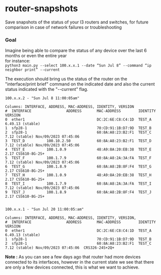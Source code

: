 # **router-snapshots**

Save snapshots of the status of your l3 routers and switches, for future comparison in case of network failures or troubleshooting

### **Goal**  
Imagine being able to compare the status of any device over the last 6 months or even the entire year  
for instance:
<br>
`python3 main.py --select 100.x.x.1 --date “Sun Jul 8” --command “ip neighbor print” --current`
<br>
  
The execution should bring us the status of the router on the "interface/print brief" command on the indicated date and also the current status indicated with the "--current" flag.

```plaintext
100.x.x.2 - "Sun Jul 8 11:00:05am"

Columns: INTERFACE, ADDRESS, MAC-ADDRESS, IDENTITY, VERSION
#  INTERFACE                ADDRESS       MAC-ADDRESS        IDENTITY  VERSION   							      
0  ether1                                 DC:2C:6E:C8:C4:1D  TEST_A    6.49.13 (stable)                    
1  sfp28-1                                70:CD:91:1B:D7:9D  TEST_B 
2  sfp28-1                                60:8A:A8:23:B2:F1  TEST_C    7.12 (stable) Nov/09/2023 07:45:06
3  TEST_D          100.10.2.50            60:8A:A8:23:B2:F1  TEST_D    7.12 (stable) Nov/09/2023 07:45:06
4  TEST_E          100.1.0.9              48:A9:8A:20:EB:38  TEST_E    2.17 CSS610-8G-2S+ 
5  TEST_F          100.1.7.9              60:8A:A8:2A:3A:FA  TEST_F    7.12 (stable) Nov/09/2023 07:45:06
6  TEST_G          100.1.8.9              60:8A:A8:2B:8F:F4  TEST_G    2.17 CSS610-8G-2S+ 
7  TEST_H          100.1.0.9              48:A9:8A:20:EB:38  TEST_H    2.17 CSS610-8G-2S+ 
8  TEST_I          100.1.7.9              60:8A:A8:2A:3A:FA  TEST_I    7.12 (stable) Nov/09/2023 07:45:06 
9  TEST_J          100.1.8.9              60:8A:A8:2B:8F:F4  TEST_J    2.17 CSS610-8G-2S+


100.x.x.1 - "Sun Jul 20 11:00:05:am"

Columns: INTERFACE, ADDRESS, MAC-ADDRESS, IDENTITY, VERSION,
#  INTERFACE                ADDRESS       MAC-ADDRESS        IDENTITY  VERSION                                   
0  ether1                                 DC:2C:6E:C8:C4:1D  TEST_A    6.49.13 (stable)
1  sfp28-1                                70:CD:91:1B:D7:9D  TEST_B                       
2  sfp28-1                                60:8A:A8:23:B2:F1  TEST_C    7.12 (stable) Nov/09/2023 07:45:06  CRS326-24S+2Q+

```

**Note :** As you can see a few days ago that router had more devices connected to its interfaces, however in the current state we see that there are only a few devices connected, this is what we want to achieve.